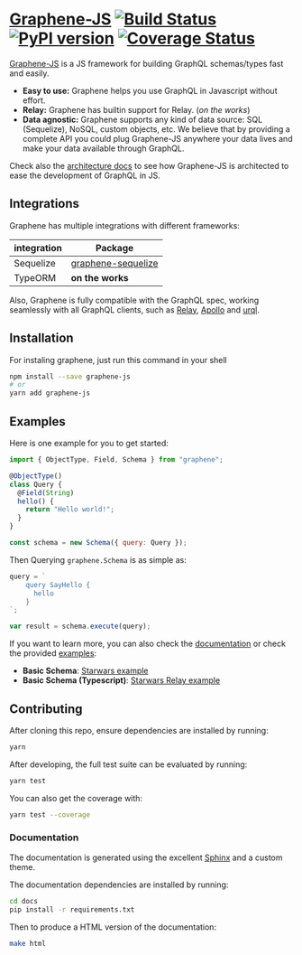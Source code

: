 # [Graphene-JS](http://graphene-js.org) [![Build Status](https://travis-ci.org/graphql-js/graphene.svg?branch=master)](https://travis-ci.org/graphql-js/graphene) [![PyPI version](https://badge.fury.io/js/graphene-js.svg)](https://badge.fury.io/js/graphene-js) [![Coverage Status](https://coveralls.io/repos/graphql-js/graphene/badge.svg?branch=master&service=github)](https://coveralls.io/github/graphql-js/graphene?branch=master)

[Graphene-JS](http://graphene-js.org) is a JS framework for building GraphQL schemas/types fast and easily.

* **Easy to use:** Graphene helps you use GraphQL in Javascript without effort.
* **Relay:** Graphene has builtin support for Relay. (_on the works_)
* **Data agnostic:** Graphene supports any kind of data source: SQL (Sequelize), NoSQL, custom objects, etc.
  We believe that by providing a complete API you could plug Graphene-JS anywhere your data lives and make your data available
  through GraphQL.

Check also the [architecture docs](https://github.com/graphql-js/graphene/blob/master/ARCHITECTURE.md) to see how Graphene-JS is architected to ease the development of GraphQL in JS.

## Integrations

Graphene has multiple integrations with different frameworks:

| integration | Package                                                                 |
| ----------- | ----------------------------------------------------------------------- |
| Sequelize   | [graphene-sequelize](https://github.com/graphql-js/graphene-sequelize/) |
| TypeORM     | **on the works**                                                        |

Also, Graphene is fully compatible with the GraphQL spec, working seamlessly with all GraphQL clients, such as [Relay](https://github.com/facebook/relay), [Apollo](https://github.com/apollographql/apollo-client) and [urql](https://github.com/FormidableLabs/urql).

## Installation

For instaling graphene, just run this command in your shell

```bash
npm install --save graphene-js
# or
yarn add graphene-js
```

## Examples

Here is one example for you to get started:

```js
import { ObjectType, Field, Schema } from "graphene";

@ObjectType()
class Query {
  @Field(String)
  hello() {
    return "Hello world!";
  }
}

const schema = new Schema({ query: Query });
```

Then Querying `graphene.Schema` is as simple as:

```js
query = `
    query SayHello {
      hello
    }
`;

var result = schema.execute(query);
```

If you want to learn more, you can also check the [documentation](http://docs.graphene-js.org/) or check the provided [examples](examples/):

* **Basic Schema**: [Starwars example](examples/starwars)
* **Basic Schema (Typescript)**: [Starwars Relay example](examples/starwars-ts)

## Contributing

After cloning this repo, ensure dependencies are installed by running:

```sh
yarn
```

After developing, the full test suite can be evaluated by running:

```sh
yarn test
```

You can also get the coverage with:

```sh
yarn test --coverage
```

### Documentation

The documentation is generated using the excellent [Sphinx](http://www.sphinx-doc.org/) and a custom theme.

The documentation dependencies are installed by running:

```sh
cd docs
pip install -r requirements.txt
```

Then to produce a HTML version of the documentation:

```sh
make html
```
